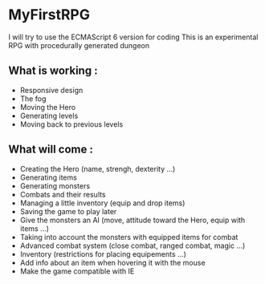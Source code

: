 MyFirstRPG
==========
I will try to use the ECMAScript 6 version for coding
This is an experimental RPG with procedurally generated dungeon

What is working :
---------------
- Responsive design
- The fog
- Moving the Hero
- Generating levels
- Moving back to previous levels

What will come :
--------------
- Creating the Hero (name, strengh, dexterity ...)
- Generating items
- Generating monsters
- Combats and their results
- Managing a little inventory (equip and drop items)
- Saving the game to play later
- Give the monsters an AI (move, attitude toward the Hero, equip with items ...)
- Taking into account the monsters with equipped items for combat
- Advanced combat system (close combat, ranged combat, magic ...)
- Inventory (restrictions for placing equipements ...)
- Add info about an item when hovering it with the mouse
- Make the game compatible with IE
